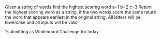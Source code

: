Given a string of words find the highest scoring word
a=1
b=2
c=3
Return the highest scoring word as a string, if the two words score the same return the word that appears earliest in the original string.
All letters will be lowercase and all inputs will be valid

*submitting as Whiteboard Challenge for today